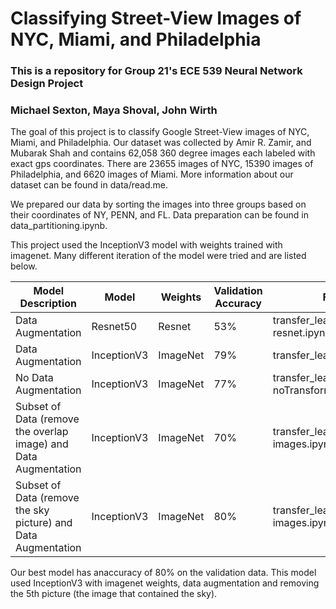 # Classifying Street-View Images of NYC, Miami, and Philadelphia
### This is a repository for Group 21's ECE 539 Neural Network Design Project
### Michael Sexton, Maya Shoval, John Wirth


The goal of this project is to classify Google Street-View images of NYC, Miami, and Philadelphia. Our dataset was collected by Amir R. Zamir, and Mubarak Shah and contains 62,058 360 degree images each labeled with exact gps coordinates. There are 23655 images of NYC, 15390  images of Philadelphia, and 6620  images of Miami. More information about our dataset can be found in data/read.me.

We prepared our data by sorting the images into three groups based on their coordinates of NY, PENN, and FL. Data preparation can be found in data_partitioning.ipynb.

This project used the InceptionV3 model with weights trained with imagenet. Many different iteration of the model were tried and are listed below.

| Model Description | Model | Weights | Validation Accuracy | File |
|-------------------|-------|---------|---------------------|------|
| Data Augmentation | Resnet50 | Resnet | 53% | transfer_learning-resnet.ipynb |
| Data Augmentation | InceptionV3 |ImageNet | 79% | transfer_learning.ipynb |
| No Data Augmentation | InceptionV3 | ImageNet | 77% | transfer_learning-noTransformations.ipynb |
| Subset of Data (remove the overlap image) and Data Augmentation | InceptionV3 | ImageNet | 70% |transfer_learning-4-images.ipynb |
| Subset of Data (remove the sky picture) and Data Augmentation | InceptionV3 | ImageNet | 80% | transfer_learning-5-images.ipynb |

Our best model has anaccuracy of 80% on the validation data. This model used InceptionV3 with imagenet weights, data augmentation and removing the 5th picture (the image that contained the sky).
